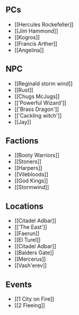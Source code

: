 ## PCs
* [[Hercules Rockefeller]] 
* [[Jim Hammond]]
* [[Kogros]] 
* [[Francis Arther]]
* [[Angelina]]
## NPC
* [[Reginald storm wind]] 
* [[Rust]]
* [[Chugs McJugs]]
* [['Powerful Wizard']]
* [['Brass Dragon']]
* [['Cackling witch']]
* [[Jay]]
## Factions
* [[Booty Warriors]]
* [[Stoners]] 
* [[Harpers]]
* [[Vilebloods]]
* [[God Kings]]
* [[Stormwind]]

## Locations
* [[Citadel Adbar]]
* [['The East']]
* [[Faerun]]
* [[El Turel]]
* [[Citadel Adbar]]
* [[Balders Gate]]
* [[Mercerus]]
* [[Vash'erev]]
## Events
* [[1 City on Fire]]
* [[2 Fleeing]]
